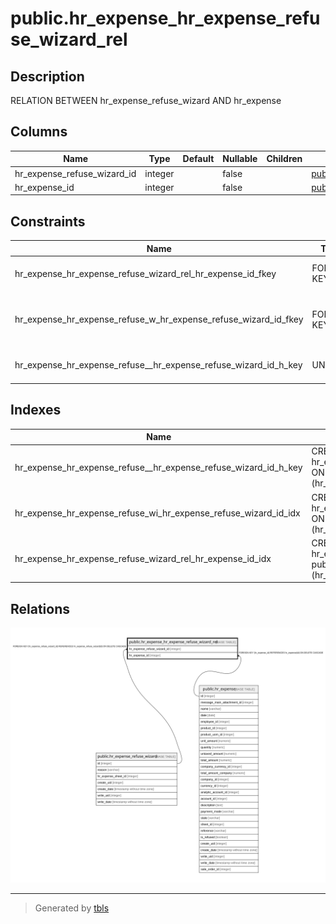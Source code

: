 # public.hr_expense_hr_expense_refuse_wizard_rel

## Description

RELATION BETWEEN hr_expense_refuse_wizard AND hr_expense

## Columns

| Name | Type | Default | Nullable | Children | Parents | Comment |
| ---- | ---- | ------- | -------- | -------- | ------- | ------- |
| hr_expense_refuse_wizard_id | integer |  | false |  | [public.hr_expense_refuse_wizard](public.hr_expense_refuse_wizard.md) |  |
| hr_expense_id | integer |  | false |  | [public.hr_expense](public.hr_expense.md) |  |

## Constraints

| Name | Type | Definition |
| ---- | ---- | ---------- |
| hr_expense_hr_expense_refuse_wizard_rel_hr_expense_id_fkey | FOREIGN KEY | FOREIGN KEY (hr_expense_id) REFERENCES hr_expense(id) ON DELETE CASCADE |
| hr_expense_hr_expense_refuse_w_hr_expense_refuse_wizard_id_fkey | FOREIGN KEY | FOREIGN KEY (hr_expense_refuse_wizard_id) REFERENCES hr_expense_refuse_wizard(id) ON DELETE CASCADE |
| hr_expense_hr_expense_refuse__hr_expense_refuse_wizard_id_h_key | UNIQUE | UNIQUE (hr_expense_refuse_wizard_id, hr_expense_id) |

## Indexes

| Name | Definition |
| ---- | ---------- |
| hr_expense_hr_expense_refuse__hr_expense_refuse_wizard_id_h_key | CREATE UNIQUE INDEX hr_expense_hr_expense_refuse__hr_expense_refuse_wizard_id_h_key ON public.hr_expense_hr_expense_refuse_wizard_rel USING btree (hr_expense_refuse_wizard_id, hr_expense_id) |
| hr_expense_hr_expense_refuse_wi_hr_expense_refuse_wizard_id_idx | CREATE INDEX hr_expense_hr_expense_refuse_wi_hr_expense_refuse_wizard_id_idx ON public.hr_expense_hr_expense_refuse_wizard_rel USING btree (hr_expense_refuse_wizard_id) |
| hr_expense_hr_expense_refuse_wizard_rel_hr_expense_id_idx | CREATE INDEX hr_expense_hr_expense_refuse_wizard_rel_hr_expense_id_idx ON public.hr_expense_hr_expense_refuse_wizard_rel USING btree (hr_expense_id) |

## Relations

![er](public.hr_expense_hr_expense_refuse_wizard_rel.svg)

---

> Generated by [tbls](https://github.com/k1LoW/tbls)
